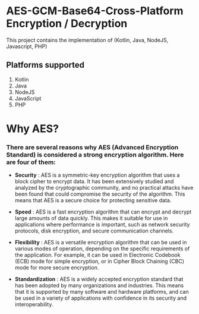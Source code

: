 # AES-GCM-Base64-Cross-Platform Encryption / Decryption

This project contains the implementation of (Kotlin, Java, NodeJS, Javascript, PHP)

## Platforms supported 

1. Kotlin
2. Java
3. NodeJS
3. JavaScript
4. PHP

# Why AES?

### There are several reasons why AES (Advanced Encryption Standard) is considered a strong encryption algorithm. Here are four of them:

* **Security** : AES is a symmetric-key encryption algorithm that uses a block cipher to encrypt data. It has been extensively studied and analyzed by the cryptographic community, and no practical attacks have been found that could compromise the security of the algorithm. This means that AES is a secure choice for protecting sensitive data.

* **Speed** : AES is a fast encryption algorithm that can encrypt and decrypt large amounts of data quickly. This makes it suitable for use in applications where performance is important, such as network security protocols, disk encryption, and secure communication channels.

* **Flexibility** : AES is a versatile encryption algorithm that can be used in various modes of operation, depending on the specific requirements of the application. For example, it can be used in Electronic Codebook (ECB) mode for simple encryption, or in Cipher Block Chaining (CBC) mode for more secure encryption.

* **Standardization** : AES is a widely accepted encryption standard that has been adopted by many organizations and industries. This means that it is supported by many software and hardware platforms, and can be used in a variety of applications with confidence in its security and interoperability.
